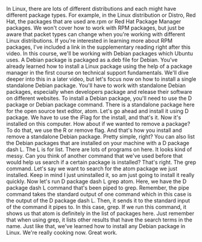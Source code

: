 In Linux, there are lots of different distributions and each might have
different package types. For example, in the Linux distribution or Distro, Red
Hat, the packages that are used are.rpm or Red Hat Package Manager packages. We
won't cover how to work with RPM packages, but just be aware that packet types
can change when you're working with different Linux distributions. If you're
interested in learning more about RPM packages, I've included a link in the
supplementary reading right after this video. In this course, we'll be working
with Debian packages which Ubuntu uses. A Debian package is packaged as a.deb
file for Debian. You've already learned how to install a Linux package using the
help of a package manager in the first course on technical support fundamentals.
We'll dive deeper into this in a later video, but let's focus now on how to
install a single standalone Debian package. You'll have to work with standalone
Debian packages, especially when developers package and release their software
on different websites. To install a Debian package, you'll need to use the D
package or Debian package command. There is a standalone package here for the
open source text editor, atom. Let's go ahead and install it using D package. We
have to use the iFlag for the install, and that's it. Now it's installed on this
computer. How about if we wanted to remove a package? To do that, we use the R
or remove flag. And that's how you install and remove a standalone Debian
package. Pretty simple, right? You can also list the Debian packages that are
installed on your machine with a D package dash L. The L is for list. There are
lots of programs on here. It looks kind of messy. Can you think of another
command that we've used before that would help us search if a certain package is
installed? That's right. The grep command. Let's say we want to search for the
atom package we just installed. Keep in mind I just uninstalled it, so am just
going to install it really quickly. Now let's run D package dash L grep atom.
Here, we have the D package dash L command that's been piped to grep. Remember,
the pipe command takes the standard output of one command which in this case is
the output of the D package dash L. Then, it sends it to the standard input of
the command it pipes to. In this case, grep. If we run this command, it shows us
that atom is definitely in the list of packages here. Just remember that when
using grep, it lists other results that have the search terms in the name. Just
like that, we've learned how to install any Debian package in Linux. We're
really cooking now. Great work.